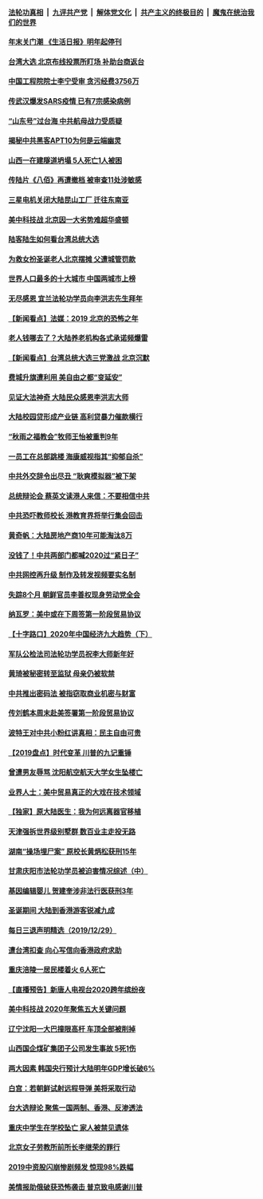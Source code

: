 ####  [法轮功真相](../../../../basic/blob/master/README.md?t=12311313) &nbsp;|&nbsp; [九评共产党](../../../../9ping.md/blob/master/README.md?t=12311313) &nbsp;|&nbsp; [解体党文化](../../../../jtdwh.md/blob/master/README.md?t=12311313)  &nbsp;|&nbsp; [共产主义的终极目的](../../../../gczydzjmd.md/blob/master/README.md?t=12311313) &nbsp;|&nbsp; [魔鬼在统治我们的世界](../../../../mgztzwmdsj.md/blob/master/README.md?t=12311313) 

#### [年末关门潮 《生活日报》明年起停刊](../pages/nsc413/n11756680.md?t=12311313) 

#### [台湾大选 北京布线投票所盯场 补助台商返台](../pages/nsc413/n11756447.md?t=12311313) 

#### [中国工程院院士李宁受审 贪污经费3756万](../pages/nsc413/n11756598.md?t=12311313) 

#### [传武汉爆发SARS疫情 已有7宗感染病例](../pages/nsc413/n11756631.md?t=12311313) 

#### [“山东号”过台海 中共航母战力受质疑](../pages/nsc413/n11753936.md?t=12311313) 

#### [揭秘中共黑客APT10为何是云端幽灵](../pages/nsc413/n11756475.md?t=12311313) 

#### [山西一在建隧道坍塌 5人死亡1人被困](../pages/nsc413/n11756555.md?t=12311313) 

#### [传陆片《八佰》再遭撤档 被审查11处涉敏感](../pages/nsc413/n11756136.md?t=12311313) 

#### [三星电机关闭大陆昆山工厂  迁往东南亚](../pages/nsc413/n11756423.md?t=12311313) 

#### [美中科技战 北京因一大劣势难超华盛顿](../pages/nsc413/n11756383.md?t=12311313) 

#### [陆客陆生如何看台湾总统大选](../pages/nsc413/n11756339.md?t=12311313) 

#### [为救女扮圣诞老人北京摆摊 父遭城管罚款](../pages/nsc413/n11756334.md?t=12311313) 

#### [世界人口最多的十大城市 中国两城市上榜](../pages/nsc413/n11756259.md?t=12311313) 

#### [无尽感恩 宜兰法轮功学员向李洪志先生拜年](../pages/nsc413/n11756278.md?t=12311313) 

#### [【新闻看点】法媒：2019 北京的恐怖之年](../pages/nsc413/n11756075.md?t=12311313) 

#### [老人钱哪去了？大陆养老机构各式承诺频爆雷](../pages/nsc413/n11756198.md?t=12311313) 

#### [【新闻看点】台湾总统大选三党激战 北京沉默](../pages/nsc413/n11756074.md?t=12311313) 

#### [费城升旗遭利用 美自由之都“变延安”](../pages/nsc413/n11756072.md?t=12311313) 

#### [见证大法神奇 大陆民众感恩李洪志大师](../pages/nsc413/n11755489.md?t=12311313) 

#### [大陆校园贷形成产业链 高利贷暴力催款横行](../pages/nsc413/n11755963.md?t=12311313) 

#### [“秋雨之福教会”牧师王怡被重判9年](../pages/nsc413/n11756214.md?t=12311313) 

#### [一员工在总部跳楼 海康威视指其“抑郁自杀”](../pages/nsc413/n11756213.md?t=12311313) 

#### [中共外交辞令出尽丑 “耿爽模拟器”被下架](../pages/nsc413/n11756102.md?t=12311313) 

#### [总统辩论会 蔡英文读港人来信：不要相信中共](../pages/nsc413/n11756006.md?t=12311313) 

#### [中共恐吓教师校长 港教育界将举行集会回击](../pages/nsc413/n11755082.md?t=12311313) 

#### [黄奇帆：大陆房地产商10年可能淘汰8万](../pages/nsc413/n11755622.md?t=12311313) 

#### [没钱了！中共两部门都喊2020过“紧日子”](../pages/nsc413/n11755989.md?t=12311313) 

#### [中共网控再升级  制作及转发视频要实名制](../pages/nsc413/n11755956.md?t=12311313) 

#### [失踪8个月 朝鲜官员李善权现身劳动党全会](../pages/nsc413/n11756041.md?t=12311313) 

#### [纳瓦罗：美中或在下周签第一阶段贸易协议](../pages/nsc413/n11755948.md?t=12311313) 

#### [【十字路口】2020年中国经济九大趋势（下）](../pages/nsc413/n11753878.md?t=12311313) 

#### [军队公检法司法轮功学员祝李大师新年好](../pages/nsc413/n11754765.md?t=12311313) 

#### [黄琦被秘密转至监狱 母亲仍被软禁](../pages/nsc413/n11753358.md?t=12311313) 

#### [中共推出密码法 被指窃取商业机密与财富](../pages/nsc413/n11753824.md?t=12311313) 

#### [传刘鹤本周末赴美签署第一阶段贸易协议](../pages/nsc413/n11755722.md?t=12311313) 

#### [波特王对中共小粉红讲真相：民主自由可贵](../pages/nsc413/n11755101.md?t=12311313) 


#### [【2019盘点】时代变革 川普的九记重锤](../pages/nsc413/n11739570.md?t=12311313) 

#### [曾遭男友辱骂 沈阳航空航天大学女生坠楼亡](../pages/nsc413/n11754599.md?t=12311313) 

#### [业界人士：美中贸易真正的大戏在技术领域](../pages/nsc413/n11754376.md?t=12311313) 

#### [【独家】原大陆医生：我为何远离器官移植](../pages/nsc413/n11743871.md?t=12311313) 

#### [天津强拆世界级别墅群 数百业主走投无路](../pages/nsc413/n11754403.md?t=12311313) 

#### [湖南“操场埋尸案” 原校长黄炳松获刑15年](../pages/nsc413/n11754482.md?t=12311313) 

#### [甘肃庆阳市法轮功学员被迫害情况综述（中）](../pages/nsc413/n11749398.md?t=12311313) 

#### [基因编辑婴儿 贺建奎涉非法行医获刑3年](../pages/nsc413/n11754408.md?t=12311313) 

#### [圣诞期间 大陆到香港游客锐减九成](../pages/nsc413/n11754038.md?t=12311313) 

#### [每日三退声明精选（2019/12/29）](../pages/nsc413/n11754591.md?t=12311313) 

#### [遭台湾扣查  向心写信向香港政府求助](../pages/nsc413/n11754416.md?t=12311313) 

#### [重庆涪陵一居民楼着火 6人死亡](../pages/nsc413/n11754339.md?t=12311313) 

#### [【直播预告】新唐人电视台2020跨年缤纷夜](../pages/nsc413/n11748178.md?t=12311313) 

#### [美中科技战 2020年聚焦五大关键问题](../pages/nsc413/n11753937.md?t=12311313) 

#### [辽宁沈阳一大巴撞限高杆 车顶全部被削掉](../pages/nsc413/n11754205.md?t=12311313) 

#### [山西国企煤矿集团子公司发生事故 5死1伤](../pages/nsc413/n11753030.md?t=12311313) 

#### [两大因素 韩国央行预计大陆明年GDP增长破6%](../pages/nsc413/n11753833.md?t=12311313) 

#### [白宫：若朝鲜试射远程导弹 美将采取行动](../pages/nsc413/n11753606.md?t=12311313) 

#### [台大选辩论 聚焦一国两制、香港、反渗透法](../pages/nsc413/n11753463.md?t=12311313) 

#### [重庆中学生在学校坠亡 家人被禁见遗体](../pages/nsc413/n11753546.md?t=12311313) 

#### [北京女子劳教所前所长李继荣的罪行](../pages/nsc413/n11748971.md?t=12311313) 

#### [2019中资股闪崩惨剧频发 惊现98%跌幅](../pages/nsc413/n11753756.md?t=12311313) 

#### [美情报助俄破获恐怖袭击 普京致电感谢川普](../pages/nsc413/n11753758.md?t=12311313) 

